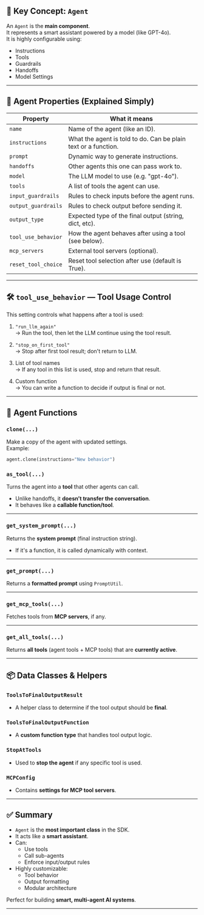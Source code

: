 ## 🔸 Key Concept: `Agent`

An `Agent` is the **main component**.  
It represents a smart assistant powered by a model (like GPT-4o).  
It is highly configurable using:
- Instructions
- Tools
- Guardrails
- Handoffs
- Model Settings

---

## 🧠 Agent Properties (Explained Simply)

| Property | What it means |
|----------|----------------|
| `name` | Name of the agent (like an ID). |
| `instructions` | What the agent is told to do. Can be plain text or a function. |
| `prompt` | Dynamic way to generate instructions. |
| `handoffs` | Other agents this one can pass work to. |
| `model` | The LLM model to use (e.g. "gpt-4o"). |
| `tools` | A list of tools the agent can use. |
| `input_guardrails` | Rules to check inputs before the agent runs. |
| `output_guardrails` | Rules to check output before sending it. |
| `output_type` | Expected type of the final output (string, dict, etc). |
| `tool_use_behavior` | How the agent behaves after using a tool (see below). |
| `mcp_servers` | External tool servers (optional). |
| `reset_tool_choice` | Reset tool selection after use (default is True). |

---

## 🛠️ `tool_use_behavior` — Tool Usage Control

This setting controls what happens after a tool is used:

1. `"run_llm_again"`  
   → Run the tool, then let the LLM continue using the tool result.

2. `"stop_on_first_tool"`  
   → Stop after first tool result; don't return to LLM.

3. List of tool names  
   → If any tool in this list is used, stop and return that result.

4. Custom function  
   → You can write a function to decide if output is final or not.

---

## 🧪 Agent Functions

### `clone(...)`  
Make a copy of the agent with updated settings.  
Example:  
```python
agent.clone(instructions="New behavior")
````
### `as_tool(...)`
Turns the agent into a **tool** that other agents can call.

- Unlike handoffs, it **doesn’t transfer the conversation**.
- It behaves like a **callable function/tool**.

---

### `get_system_prompt(...)`
Returns the **system prompt** (final instruction string).

- If it's a function, it is called dynamically with context.

---

### `get_prompt(...)`
Returns a **formatted prompt** using `PromptUtil`.

---

### `get_mcp_tools(...)`
Fetches tools from **MCP servers**, if any.

---

### `get_all_tools(...)`
Returns **all tools** (agent tools + MCP tools) that are **currently active**.

---

## 📦 Data Classes & Helpers

### `ToolsToFinalOutputResult`
- A helper class to determine if the tool output should be **final**.

### `ToolsToFinalOutputFunction`
- A **custom function type** that handles tool output logic.

### `StopAtTools`
- Used to **stop the agent** if any specific tool is used.

### `MCPConfig`
- Contains **settings for MCP tool servers**.

---

## ✅ Summary

- `Agent` is the **most important class** in the SDK.
- It acts like a **smart assistant**.
- Can:
  - Use tools
  - Call sub-agents
  - Enforce input/output rules
- Highly customizable:
  - Tool behavior
  - Output formatting
  - Modular architecture

Perfect for building **smart, multi-agent AI systems**.

---



